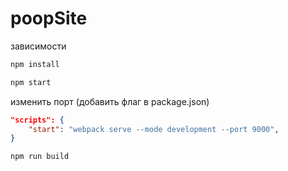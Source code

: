 # poopSite

зависимости
```bash
npm install
```

```bash
npm start
```

изменить порт (добавить флаг в package.json)
```json
"scripts": {
    "start": "webpack serve --mode development --port 9000",
}
```

```bash
npm run build
```